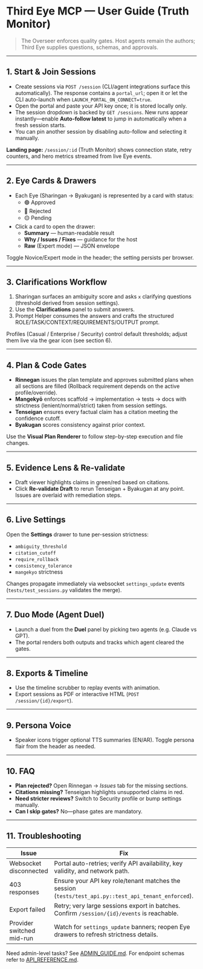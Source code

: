 # Third Eye MCP — User Guide (Truth Monitor)

> The Overseer enforces quality gates. Host agents remain the authors; Third Eye supplies questions, schemas, and approvals.

---

## 1. Start & Join Sessions
- Create sessions via `POST /session` (CLI/agent integrations surface this automatically). The response contains a `portal_url`; open it or let the CLI auto-launch when `LAUNCH_PORTAL_ON_CONNECT=true`.
- Open the portal and paste your API key once; it is stored locally only.
- The session dropdown is backed by `GET /sessions`. New runs appear instantly—enable **Auto-follow latest** to jump in automatically when a fresh session starts.
- You can pin another session by disabling auto-follow and selecting it manually.

**Landing page:** `/session/:id` (Truth Monitor) shows connection state, retry counters, and hero metrics streamed from live Eye events.

---

## 2. Eye Cards & Drawers
- Each Eye (Sharingan → Byakugan) is represented by a card with status:
  - 🟢 Approved
  - 🔴 Rejected
  - 🟡 Pending
- Click a card to open the drawer:
  - **Summary** — human-readable result
  - **Why / Issues / Fixes** — guidance for the host
  - **Raw** (Expert mode) — JSON envelope

Toggle Novice/Expert mode in the header; the setting persists per browser.

---

## 3. Clarifications Workflow
1. Sharingan surfaces an ambiguity score and asks `x` clarifying questions (threshold derived from session settings).
2. Use the **Clarifications** panel to submit answers.
3. Prompt Helper consumes the answers and crafts the structured ROLE/TASK/CONTEXT/REQUIREMENTS/OUTPUT prompt.

Profiles (Casual / Enterprise / Security) control default thresholds; adjust them live via the gear icon (see section 6).

---

## 4. Plan & Code Gates
- **Rinnegan** issues the plan template and approves submitted plans when all sections are filled (Rollback requirement depends on the active profile/override).
- **Mangekyō** enforces scaffold → implementation → tests → docs with strictness (lenient/normal/strict) taken from session settings.
- **Tenseigan** ensures every factual claim has a citation meeting the confidence cutoff.
- **Byakugan** scores consistency against prior context.

Use the **Visual Plan Renderer** to follow step-by-step execution and file changes.

---

## 5. Evidence Lens & Re-validate
- Draft viewer highlights claims in green/red based on citations.
- Click **Re-validate Draft** to rerun Tenseigan + Byakugan at any point. Issues are overlaid with remediation steps.

---

## 6. Live Settings
Open the **Settings** drawer to tune per-session strictness:
- `ambiguity_threshold`
- `citation_cutoff`
- `require_rollback`
- `consistency_tolerance`
- `mangekyo` strictness

Changes propagate immediately via websocket `settings_update` events (`tests/test_sessions.py` validates the merge).

---

## 7. Duo Mode (Agent Duel)
- Launch a duel from the **Duel** panel by picking two agents (e.g. Claude vs GPT).
- The portal renders both outputs and tracks which agent cleared the gates.

---

## 8. Exports & Timeline
- Use the timeline scrubber to replay events with animation.
- Export sessions as PDF or interactive HTML (`POST /session/{id}/export`).

---

## 9. Persona Voice
- Speaker icons trigger optional TTS summaries (EN/AR). Toggle persona flair from the header as needed.

---

## 10. FAQ
- **Plan rejected?** Open Rinnegan → *Issues* tab for the missing sections.
- **Citations missing?** Tenseigan highlights unsupported claims in red.
- **Need stricter reviews?** Switch to Security profile or bump settings manually.
- **Can I skip gates?** No—phase gates are mandatory.

---

## 11. Troubleshooting
| Issue | Fix |
| --- | --- |
| Websocket disconnected | Portal auto-retries; verify API availability, key validity, and network path. |
| 403 responses | Ensure your API key role/tenant matches the session (`tests/test_api.py::test_api_tenant_enforced`). |
| Export failed | Retry; very large sessions export in batches. Confirm `/session/{id}/events` is reachable. |
| Provider switched mid-run | Watch for `settings_update` banners; reopen Eye drawers to refresh strictness details. |

Need admin-level tasks? See [ADMIN_GUIDE.md](docs/ADMIN_GUIDE.md). For endpoint schemas refer to [API_REFERENCE.md](docs/API_REFERENCE.md).
